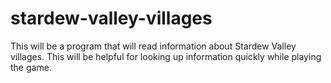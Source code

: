 # stardew-valley-villages
This will be a program that will read information about Stardew Valley villages. This will be helpful for looking up information quickly while playing the game.
